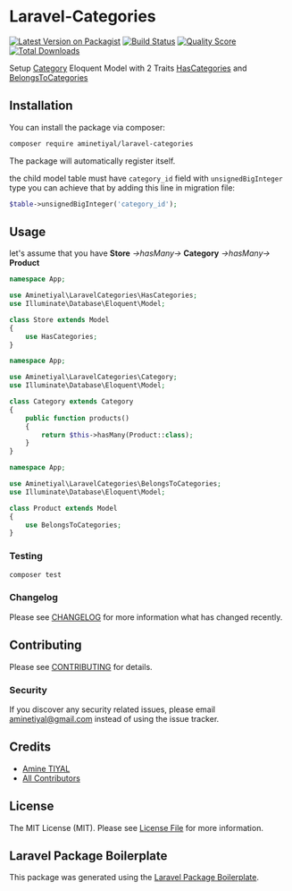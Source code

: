 # Laravel-Categories

[![Latest Version on Packagist](https://img.shields.io/packagist/v/aminetiyal/laravel-categories.svg?style=flat-square)](https://packagist.org/packages/aminetiyal/laravel-categories)
[![Build Status](https://img.shields.io/travis/aminetiyal/laravel-categories/master.svg?style=flat-square)](https://travis-ci.org/aminetiyal/laravel-categories)
[![Quality Score](https://img.shields.io/scrutinizer/g/aminetiyal/laravel-categories.svg?style=flat-square)](https://scrutinizer-ci.com/g/aminetiyal/laravel-categories)
[![Total Downloads](https://img.shields.io/packagist/dt/aminetiyal/laravel-categories.svg?style=flat-square)](https://packagist.org/packages/aminetiyal/laravel-categories)

Setup [Category](https://github.com/aminetiyal/laravel-categories/blob/master/src/Category.php) Eloquent Model with 2 Traits [HasCategories](https://github.com/aminetiyal/laravel-categories/blob/master/src/HasCategories.php) and [BelongsToCategories](https://github.com/aminetiyal/laravel-categories/blob/master/src/BelongsToCategories.php)

## Installation

You can install the package via composer:

```bash
composer require aminetiyal/laravel-categories
```

The package will automatically register itself.

the child model table must have `category_id` field with `unsignedBigInteger` type you can achieve that by adding this line in migration file:
``` php
$table->unsignedBigInteger('category_id');
```

## Usage

let's assume that you have **Store** _→hasMany→_ **Category** _→hasMany→_ **Product**
``` php
namespace App;

use Aminetiyal\LaravelCategories\HasCategories;
use Illuminate\Database\Eloquent\Model;

class Store extends Model
{
    use HasCategories;
}
```

``` php
namespace App;

use Aminetiyal\LaravelCategories\Category;
use Illuminate\Database\Eloquent\Model;

class Category extends Category
{
    public function products()
    {
        return $this->hasMany(Product::class);
    }
}
```

``` php
namespace App;

use Aminetiyal\LaravelCategories\BelongsToCategories;
use Illuminate\Database\Eloquent\Model;

class Product extends Model
{
    use BelongsToCategories;
}
```
### Testing

``` bash
composer test
```

### Changelog

Please see [CHANGELOG](CHANGELOG.md) for more information what has changed recently.

## Contributing

Please see [CONTRIBUTING](CONTRIBUTING.md) for details.

### Security

If you discover any security related issues, please email aminetiyal@gmail.com instead of using the issue tracker.

## Credits

- [Amine TIYAL](https://github.com/aminetiyal)
- [All Contributors](../../contributors)

## License

The MIT License (MIT). Please see [License File](LICENSE.md) for more information.

## Laravel Package Boilerplate

This package was generated using the [Laravel Package Boilerplate](https://laravelpackageboilerplate.com).
